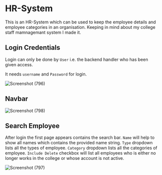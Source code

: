 # HR-System
This is an HR-System which can be used to keep the employee details and employee categories in an organisation. Keeping in mind about my college staff mamnagemant system I made it. 

## Login Credentials

Login can only be done by `User` i.e. the backend handler who has been given access.

It needs `username` and `Password` for login. 

![Screenshot (796)](https://user-images.githubusercontent.com/70569920/127445930-c184f748-e1cf-4b2d-b6b1-5a05d59e5fa8.png)

## Navbar

![Screenshot (798)](https://user-images.githubusercontent.com/70569920/127456231-3044318d-0b3e-4e04-a5a5-e0b4c096a5dd.png)

## Search Employee

After login the first page appears contains the search bar. 
`Name` will help to show all names which contains the provided name string.
`Type` dropdown lists all the types of employee.
`Category` dropdown lists all the categories of employee.
`Include Delete` checkbox will list all employees who is either no longer works in the college or whose account is not active.

![Screenshot (797)](https://user-images.githubusercontent.com/70569920/127456933-5d0a000a-0f00-43ec-8795-1beaa8123935.png)

